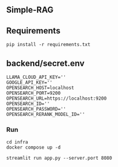 ## Simple-RAG

## Requirements
```
pip install -r requirements.txt
```
## backend/secret.env
```
LLAMA_CLOUD_API_KEY=''
GOOGLE_API_KEY=''
OPENSEARCH_HOST=localhost
OPENSEARCH_PORT=9200
OPENSEARCH_URL=https://localhost:9200
OPENSEARCH_ID=''
OPENSEARCH_PASSWORD=''
OPENSEARCH_RERANK_MODEL_ID=''
```
### Run
```
cd infra
docker compose up -d
```
```
streamlit run app.py --server.port 8080
```